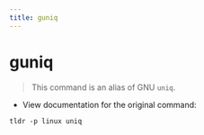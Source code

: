 ```yaml
---
title: guniq
---
```

# guniq

> This command is an alias of GNU `uniq`.

- View documentation for the original command:

`tldr -p linux uniq`
